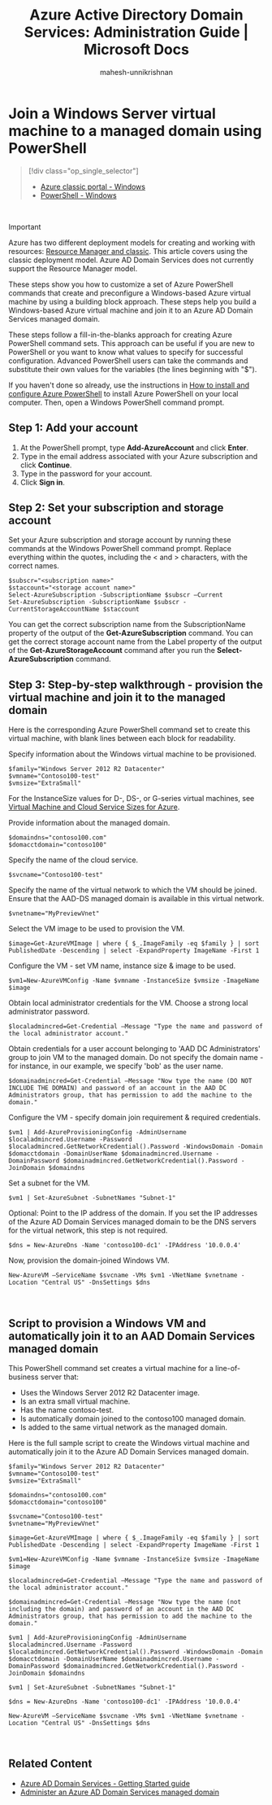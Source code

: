 ﻿---
title: 'Azure Active Directory Domain Services: Administration Guide | Microsoft Docs'
description: Join a Windows virtual machine to a managed domain using Azure PowerShell and the classic deployment model.
services: active-directory-ds
documentationcenter: ''
author: mahesh-unnikrishnan
manager: stevenpo
editor: curtand

ms.assetid: 9143b843-7327-43c3-baab-6e24a18db25e
ms.service: active-directory-ds
ms.workload: identity
ms.tgt_pltfrm: na
ms.devlang: na
ms.topic: article
ms.date: 10/01/2016
ms.author: maheshu

---
# Join a Windows Server virtual machine to a managed domain using PowerShell
> [!div class="op_single_selector"]
> * [Azure classic portal - Windows](active-directory-ds-admin-guide-join-windows-vm.md)
> * [PowerShell - Windows](active-directory-ds-admin-guide-join-windows-vm-classic-powershell.md)
> 
> 

<br>

> [!IMPORTANT]
> Azure has two different deployment models for creating and working with resources:  [Resource Manager and classic](../azure-resource-manager/resource-manager-deployment-model.md). This article covers using the classic deployment model. Azure AD Domain Services does not currently support the Resource Manager model.
> 
> 

These steps show you how to customize a set of Azure PowerShell commands that create and preconfigure a Windows-based Azure virtual machine by using a building block approach. These steps help you build a Windows-based Azure virtual machine and join it to an Azure AD Domain Services managed domain.

These steps follow a fill-in-the-blanks approach for creating Azure PowerShell command sets. This approach can be useful if you are new to PowerShell or you want to know what values to specify for successful configuration. Advanced PowerShell users can take the commands and substitute their own values for the variables (the lines beginning with "$").

If you haven't done so already, use the instructions in [How to install and configure Azure PowerShell](../powershell-install-configure.md) to install Azure PowerShell on your local computer. Then, open a Windows PowerShell command prompt.

## Step 1: Add your account
1. At the PowerShell prompt, type **Add-AzureAccount** and click **Enter**.
2. Type in the email address associated with your Azure subscription and click **Continue**.
3. Type in the password for your account.
4. Click **Sign in**.

## Step 2: Set your subscription and storage account
Set your Azure subscription and storage account by running these commands at the Windows PowerShell command prompt. Replace everything within the quotes, including the < and > characters, with the correct names.

    $subscr="<subscription name>"
    $staccount="<storage account name>"
    Select-AzureSubscription -SubscriptionName $subscr –Current
    Set-AzureSubscription -SubscriptionName $subscr -CurrentStorageAccountName $staccount

You can get the correct subscription name from the SubscriptionName property of the output of the **Get-AzureSubscription** command. You can get the correct storage account name from the Label property of the output of the **Get-AzureStorageAccount** command after you run the **Select-AzureSubscription** command.

## Step 3: Step-by-step walkthrough - provision the virtual machine and join it to the managed domain
Here is the corresponding Azure PowerShell command set to create this virtual machine, with blank lines between each block for readability.

Specify information about the Windows virtual machine to be provisioned.

    $family="Windows Server 2012 R2 Datacenter"
    $vmname="Contoso100-test"
    $vmsize="ExtraSmall"

For the InstanceSize values for D-, DS-, or G-series virtual machines, see [Virtual Machine and Cloud Service Sizes for Azure](https://msdn.microsoft.com/library/azure/dn197896.aspx).

Provide information about the managed domain.

    $domaindns="contoso100.com"
    $domacctdomain="contoso100"

Specify the name of the cloud service.

    $svcname="Contoso100-test"

Specify the name of the virtual network to which the VM should be joined. Ensure that the AAD-DS managed domain is available in this virtual network.

    $vnetname="MyPreviewVnet"

Select the VM image to be used to provision the VM.

    $image=Get-AzureVMImage | where { $_.ImageFamily -eq $family } | sort PublishedDate -Descending | select -ExpandProperty ImageName -First 1

Configure the VM - set VM name, instance size & image to be used.

    $vm1=New-AzureVMConfig -Name $vmname -InstanceSize $vmsize -ImageName $image

Obtain local administrator credentials for the VM. Choose a strong local administrator password.

    $localadmincred=Get-Credential –Message "Type the name and password of the local administrator account."

Obtain credentials for a user account belonging to 'AAD DC Administrators' group to join VM to the managed domain. Do not specify the domain name - for instance, in our example, we specify 'bob' as the user name.

    $domainadmincred=Get-Credential –Message "Now type the name (DO NOT INCLUDE THE DOMAIN) and password of an account in the AAD DC Administrators group, that has permission to add the machine to the domain."

Configure the VM - specify domain join requirement & required credentials.

    $vm1 | Add-AzureProvisioningConfig -AdminUsername $localadmincred.Username -Password $localadmincred.GetNetworkCredential().Password -WindowsDomain -Domain $domacctdomain -DomainUserName $domainadmincred.Username -DomainPassword $domainadmincred.GetNetworkCredential().Password -JoinDomain $domaindns

Set a subnet for the VM.

    $vm1 | Set-AzureSubnet -SubnetNames "Subnet-1"

Optional: Point to the IP address of the domain. If you set the IP addresses of the Azure AD Domain Services managed domain to be the DNS servers for the virtual network, this step is not required.

    $dns = New-AzureDns -Name 'contoso100-dc1' -IPAddress '10.0.0.4'

Now, provision the domain-joined Windows VM.

    New-AzureVM –ServiceName $svcname -VMs $vm1 -VNetName $vnetname -Location "Central US" -DnsSettings $dns

<br>

## Script to provision a Windows VM and automatically join it to an AAD Domain Services managed domain
This PowerShell command set creates a virtual machine for a line-of-business server that:

* Uses the Windows Server 2012 R2 Datacenter image.
* Is an extra small virtual machine.
* Has the name contoso-test.
* Is automatically domain joined to the contoso100 managed domain.
* Is added to the same virtual network as the managed domain.

Here is the full sample script to create the Windows virtual machine and automatically join it to the Azure AD Domain Services managed domain.

    $family="Windows Server 2012 R2 Datacenter"
    $vmname="Contoso100-test"
    $vmsize="ExtraSmall"

    $domaindns="contoso100.com"
    $domacctdomain="contoso100"

    $svcname="Contoso100-test"
    $vnetname="MyPreviewVnet"

    $image=Get-AzureVMImage | where { $_.ImageFamily -eq $family } | sort PublishedDate -Descending | select -ExpandProperty ImageName -First 1

    $vm1=New-AzureVMConfig -Name $vmname -InstanceSize $vmsize -ImageName $image

    $localadmincred=Get-Credential –Message "Type the name and password of the local administrator account."

    $domainadmincred=Get-Credential –Message "Now type the name (not including the domain) and password of an account in the AAD DC Administrators group, that has permission to add the machine to the domain."

    $vm1 | Add-AzureProvisioningConfig -AdminUsername $localadmincred.Username -Password $localadmincred.GetNetworkCredential().Password -WindowsDomain -Domain $domacctdomain -DomainUserName $domainadmincred.Username -DomainPassword $domainadmincred.GetNetworkCredential().Password -JoinDomain $domaindns

    $vm1 | Set-AzureSubnet -SubnetNames "Subnet-1"

    $dns = New-AzureDns -Name 'contoso100-dc1' -IPAddress '10.0.0.4'

    New-AzureVM –ServiceName $svcname -VMs $vm1 -VNetName $vnetname -Location "Central US" -DnsSettings $dns

<br>

## Related Content
* [Azure AD Domain Services - Getting Started guide](active-directory-ds-getting-started.md)
* [Administer an Azure AD Domain Services managed domain](active-directory-ds-admin-guide-administer-domain.md)

